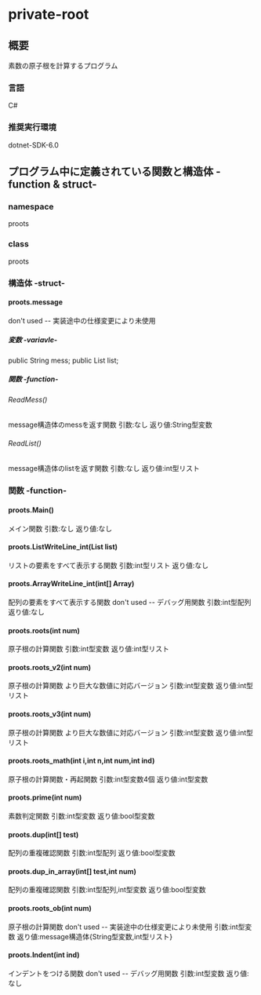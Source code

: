 # private-root
## 概要
素数の原子根を計算するプログラム

### 言語
C#
### 推奨実行環境
dotnet-SDK-6.0

## プログラム中に定義されている関数と構造体 -function & struct-
### namespace
proots

### class
proots

### 構造体  -struct-
#### proots.message
don't used -- 実装途中の仕様変更により未使用

##### 変数  -variavle-
public String mess;
public List<int> list;

##### 関数  -function-
###### ReadMess()
message構造体のmessを返す関数
引数:なし
返り値:String型変数

###### ReadList()
message構造体のlistを返す関数
引数:なし
返り値:int型リスト

### 関数    -function-
#### proots.Main()
メイン関数
引数:なし
返り値:なし
        
#### proots.ListWriteLine_int(List<int> list)
リストの要素をすべて表示する関数
引数:int型リスト
返り値:なし

#### proots.ArrayWriteLine_int(int[] Array)
配列の要素をすべて表示する関数
don't used -- デバッグ用関数
引数:int型配列
返り値:なし

#### proots.roots(int num)
原子根の計算関数
引数:int型変数
返り値:int型リスト
        
#### proots.roots_v2(int num)
原子根の計算関数
より巨大な数値に対応バージョン
引数:int型変数
返り値:int型リスト
            
#### proots.roots_v3(int num)
原子根の計算関数
より巨大な数値に対応バージョン
引数:int型変数
返り値:int型リスト
            
#### proots.roots_math(int i,int n,int num,int ind)
原子根の計算関数・再起関数
引数:int型変数4個
返り値:int型変数
            
#### proots.prime(int num)
素数判定関数
引数:int型変数
返り値:bool型変数

#### proots.dup(int[] test)
配列の重複確認関数
引数:int型配列
返り値:bool型変数

#### proots.dup_in_array(int[] test,int num)
配列の重複確認関数
引数:int型配列,int型変数
返り値:bool型変数

#### proots.roots_ob(int num)
原子根の計算関数
don't used -- 実装途中の仕様変更により未使用
引数:int型変数
返り値:message構造体{String型変数,int型リスト}

#### proots.Indent(int ind)
インデントをつける関数
don't used -- デバッグ用関数
引数:int型変数
返り値:なし